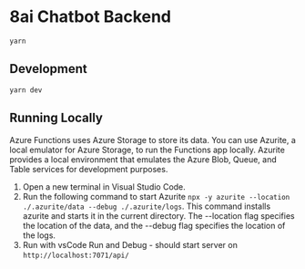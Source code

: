 # 8ai Chatbot Backend

```
yarn
```

## Development

```
yarn dev
```

## Running Locally

Azure Functions uses Azure Storage to store its data. You can use Azurite, a local emulator for Azure Storage, to run the Functions app locally. Azurite provides a local environment that emulates the Azure Blob, Queue, and Table services for development purposes.

1. Open a new terminal in Visual Studio Code.
2. Run the following command to start Azurite `npx -y azurite --location ./.azurite/data --debug ./.azurite/logs`. This command installs azurite and starts it in the current directory. The --location flag specifies the location of the data, and the --debug flag specifies the location of the logs.
3. Run with vsCode Run and Debug - should start server on `http://localhost:7071/api/`
